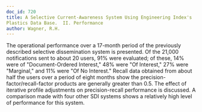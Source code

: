 ```yaml
---
doc_id: 720
title: A Selective Current-Awareness System Using Engineering Index's
Plastics Data Base.  II. Performance
author: Wagner, R.H.
---
```


The operational performance over a 17-month period of the previously
described selective dissemination system is presented.  Of the 21,000 
notifications sent to about 20 users, 91% were evaluated; of these, 14%
were of "Document-Ordered Interest," 48% were "Of Interest," 27% were
"Marginal," and 11% were "Of No Interest."  Recall data obtained from
about half the users over a period of eight months show the precision-
factor/recall-factor products are generally greater than 0.5.  The
effect of iterative profile adjustments on precision-recall performance
is discussed.  A comparison made with four other SDI systems shows a
relatively high level of performance for this system.